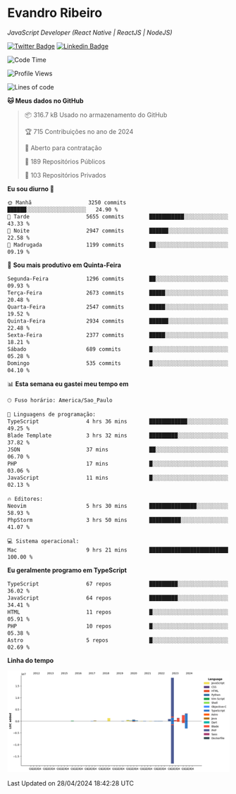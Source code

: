 # Evandro **Ribeiro**

*JavaScript Developer (React Native | ReactJS | NodeJS)*

[![Twitter Badge](https://img.shields.io/badge/-@ribeiroevandro-201B2D?style=flat-square&labelColor=201B2D&logo=twitter&logoColor=white&link=https://twitter.com/ribeiroevandro)](https://twitter.com/ribeiroevandro) 
[![Linkedin Badge](https://img.shields.io/badge/-Evandro%20Ribeiro-201B2D?style=flat-square&logo=Linkedin&logoColor=white&link=https://www.linkedin.com/in/ribeiroevandro)](https://www.linkedin.com/in/ribeiroevandro) 


<!--START_SECTION:waka-->
![Code Time](http://img.shields.io/badge/Code%20Time-3%2C838%20hrs%2043%20mins-blue)

![Profile Views](http://img.shields.io/badge/Visualizac%C3%B5es%20do%20perfil-0-blue)

![Lines of code](https://img.shields.io/badge/Desde%20o%20Hello%20World%20eu%20escrevi-30.1%20million%20linhas%20de%20c%C3%B3digo-blue)

**🐱 Meus dados no GitHub** 

> 📦 316.7 kB Usado no armazenamento do GitHub 
 > 
> 🏆 715 Contribuições no ano de 2024
 > 
> 💼 Aberto para contratação
 > 
> 📜 189 Repositórios Públicos 
 > 
> 🔑 103 Repositórios Privados 
 > 
**Eu sou diurno 🐤** 

```text
🌞 Manhã                  3250 commits        ██████░░░░░░░░░░░░░░░░░░░   24.90 % 
🌆 Tarde                  5655 commits        ███████████░░░░░░░░░░░░░░   43.33 % 
🌃 Noite                  2947 commits        ██████░░░░░░░░░░░░░░░░░░░   22.58 % 
🌙 Madrugada              1199 commits        ██░░░░░░░░░░░░░░░░░░░░░░░   09.19 % 
```
📅 **Sou mais produtivo em Quinta-Feira** 

```text
Segunda-Feira            1296 commits        ██░░░░░░░░░░░░░░░░░░░░░░░   09.93 % 
Terça-Feira              2673 commits        █████░░░░░░░░░░░░░░░░░░░░   20.48 % 
Quarta-Feira             2547 commits        █████░░░░░░░░░░░░░░░░░░░░   19.52 % 
Quinta-Feira             2934 commits        ██████░░░░░░░░░░░░░░░░░░░   22.48 % 
Sexta-Feira              2377 commits        █████░░░░░░░░░░░░░░░░░░░░   18.21 % 
Sábado                   689 commits         █░░░░░░░░░░░░░░░░░░░░░░░░   05.28 % 
Domingo                  535 commits         █░░░░░░░░░░░░░░░░░░░░░░░░   04.10 % 
```


📊 **Esta semana eu gastei meu tempo em** 

```text
🕑︎ Fuso horário: America/Sao_Paulo

💬 Linguagens de programação: 
TypeScript               4 hrs 36 mins       ████████████░░░░░░░░░░░░░   49.25 % 
Blade Template           3 hrs 32 mins       █████████░░░░░░░░░░░░░░░░   37.82 % 
JSON                     37 mins             ██░░░░░░░░░░░░░░░░░░░░░░░   06.70 % 
PHP                      17 mins             █░░░░░░░░░░░░░░░░░░░░░░░░   03.06 % 
JavaScript               11 mins             █░░░░░░░░░░░░░░░░░░░░░░░░   02.13 % 

🔥 Editores: 
Neovim                   5 hrs 30 mins       ███████████████░░░░░░░░░░   58.93 % 
PhpStorm                 3 hrs 50 mins       ██████████░░░░░░░░░░░░░░░   41.07 % 

💻 Sistema operacional: 
Mac                      9 hrs 21 mins       █████████████████████████   100.00 % 
```

**Eu geralmente programo em TypeScript** 

```text
TypeScript               67 repos            █████████░░░░░░░░░░░░░░░░   36.02 % 
JavaScript               64 repos            █████████░░░░░░░░░░░░░░░░   34.41 % 
HTML                     11 repos            █░░░░░░░░░░░░░░░░░░░░░░░░   05.91 % 
PHP                      10 repos            █░░░░░░░░░░░░░░░░░░░░░░░░   05.38 % 
Astro                    5 repos             █░░░░░░░░░░░░░░░░░░░░░░░░   02.69 % 
```



**Linha do tempo**

![Lines of Code chart](https://raw.githubusercontent.com/ribeiroevandro/ribeiroevandro/main/assets/bar_graph.png)


 Last Updated on 28/04/2024 18:42:28 UTC
<!--END_SECTION:waka-->
